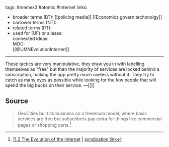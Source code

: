 tags: #memex3 #atomic #Internet 
links:  
- broader terms (BT):  [[policing media]] [[Economics govern techonolgy]]
- narrower terms (NT):  
- related terms (RT):  
- used for (UF) or aliases:  
connected ideas:  
MOC:  
[[@UMNEvolutionInternet]]

---
These tactics are very manipulative, they draw you in with labelling themselves as "free" but then the majority of services are locked behind a subscription, making the app pretty much useless without it. They try to catch as many eyes as possible while looking for the few people that will spend the big bucks on their service.
&mdash;[[]]

## Source 
> GeoCities built its business on a freemium model, where basic services are free but subscribers pay extra for things like commercial pages or shopping carts.[^1]

[^1]: [11.2 The Evolution of the Internet](https://open.lib.umn.edu/mediaandculture/chapter/11-2-the-evolution-of-the-internet/) | [syndication link](tk) 

